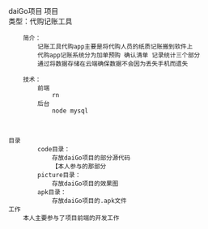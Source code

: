 daiGo项目
	项目	
		类型：代购记账工具
		
		简介：
			记账工具代购app主要是将代购人员的纸质记账搬到软件上
			代购app记账系统分为加单预购 确认清单 记录统计三个部分
			通过将数据存储在云端确保数据不会因为丢失手机而遗失
			
		技术：
			前端
				rn
			后台
				node mysql
	
	

	目录
			code目录：
				存放daiGo项目的部分源代码
				【本人参与的那部分 
			picture目录：	
				存放daiGo项目的效果图	
			apk目录：
				存放daiGo项目的.apk文件
	工作
		本人主要参与了项目前端的开发工作
	
	
			